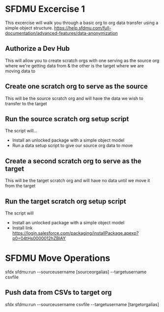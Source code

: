 # SFDMU Excercise 1

This excercise will walk you through a basic org to org data transfer using a simple object structure.
https://help.sfdmu.com/full-documentation/advanced-features/data-anonymization

## Authorize a Dev Hub
This will allow you to create scratch orgs with one serving as the source org where we're getting data from & the other is the target where we are moving data to

## Create one scratch org to serve as the source
This will be the source scratch org and will have the data we wish to transfer to the target

## Run the source scratch org setup script
The script will...
- Install an unlocked package with a simple object model
- Run a data setup script to give our source org data to move

## Create a second scratch org to serve as the target
This will be the target scratch org and will have no data until we move it from the target

## Run the target scratch org setup script
The script will
- Install an unlocked package with a simple object model
- Install link https://login.salesforce.com/packaging/installPackage.apexp?p0=04tHs0000012hZBIAY

# SFDMU Move Operations

sfdx sfdmu:run --sourceusername [sourceorgalias] --targetusername csvfile

## Push data from CSVs to target org
sfdx sfdmu:run --sourceusername csvfile --targetusername [targetorgalias]



